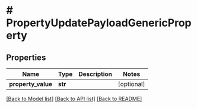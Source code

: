 # # PropertyUpdatePayloadGenericProperty


## Properties 


Name | Type | Description | Notes
------------ | ------------- | ------------- | -------------
**property_value**| **str** |   | [optional]


[[Back to Model list]](../../README.md#models) [[Back to API list]](../../README.md#endpoints) [[Back to README]](../../README.md)


